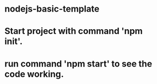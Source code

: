 # nodejs-basic-template

# Start project with command 'npm init'.
# run command 'npm start' to see the code working.